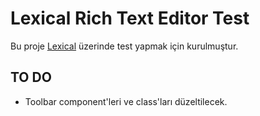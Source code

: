 # Lexical Rich Text Editor Test

Bu proje [Lexical](https://lexical.dev/) üzerinde test yapmak için kurulmuştur.

## TO DO
- Toolbar component'leri ve class'ları düzeltilecek.
